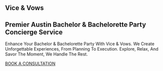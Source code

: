 <div>
  <section>
    <h1>Vice & Vows</h1>
    <h2>Premier Austin Bachelor & Bachelorette Party Concierge Service</h2>
    <p>Enhance Your Bachelor & Bachelorette Party With Vice & Vows. We Create Unforgettable Experiences, From Planning To Execution. Explore, Relax, And Savor The Moment, We Handle The Rest.</p>
    <div class="elementor-button-wrapper">
			<a class="elementor-button elementor-button-link elementor-size-sm" href="https://calendly.com/vicevows/30min?back=1&amp;month=2023-12" target="_blank">
						<span class="elementor-button-content-wrapper">
						<span class="elementor-button-text">BOOK A CONSULTATION</span>
		</span>
					</a>
		</div>
  </section>
</div>
